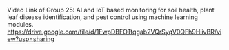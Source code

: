 Video Link of Group 25: AI and IoT based monitoring for soil health, plant leaf disease identification, and 
pest control using machine learning modules.
https://drive.google.com/file/d/1FwpDBFOTtqgab2VQrSyqV0QFh9HiivBR/view?usp=sharing
